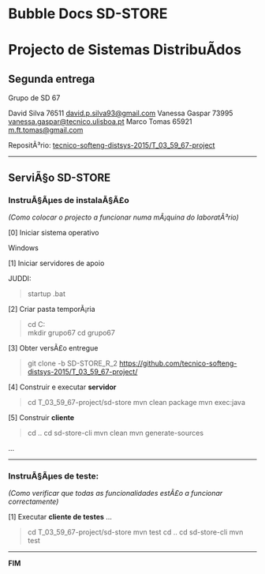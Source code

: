 ﻿# Bubble Docs SD-STORE
# Projecto de Sistemas DistribuÃ­dos #

## Segunda entrega ##

Grupo de SD 67

David Silva 76511 david.p.silva93@gmail.com
Vanessa Gaspar 73995 vanessa.gaspar@tecnico.ulisboa.pt
Marco Tomas 65921 m.ft.tomas@gmail.com

RepositÃ³rio:
[tecnico-softeng-distsys-2015/T_03_59_67-project](https://github.com/tecnico-softeng-distsys-2015/T_03_59_67-project/)


-------------------------------------------------------------------------------

## ServiÃ§o SD-STORE 

### InstruÃ§Ãµes de instalaÃ§Ã£o 
*(Como colocar o projecto a funcionar numa mÃ¡quina do laboratÃ³rio)*

[0] Iniciar sistema operativo

Windows

[1] Iniciar servidores de apoio

JUDDI:
> startup .bat

[2] Criar pasta temporÃ¡ria

> cd  C:\
> mkdir grupo67
> cd grupo67

[3] Obter versÃ£o entregue

> git clone -b SD-STORE_R_2 https://github.com/tecnico-softeng-distsys-2015/T_03_59_67-project/


[4] Construir e executar **servidor**

> cd T_03_59_67-project/sd-store
> mvn clean package 
> mvn exec:java


[5] Construir **cliente**

> cd ..
> cd sd-store-cli
> mvn clean
> mvn generate-sources

...


-------------------------------------------------------------------------------

### InstruÃ§Ãµes de teste: ###
*(Como verificar que todas as funcionalidades estÃ£o a funcionar correctamente)*


[1] Executar **cliente de testes** ...

> cd T_03_59_67-project/sd-store
> mvn test
> cd ..
> cd sd-store-cli
> mvn test

-------------------------------------------------------------------------------
**FIM**